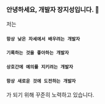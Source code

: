 ### 안녕하세요, 개발자 장지성입니다. 👋
저는 <br/>
#### `항상 낮은 자세에서 배우려는 개발자` <br/>
#### `기록하는 것을 좋아하는 개발자` <br/>
#### `상호간에 예의를 지키려는 개발자` <br/>
#### `항상 새로운 것에 도전하는 개발자` <br/>
가 되기 위해 꾸준히 노력하고 있습니다.
